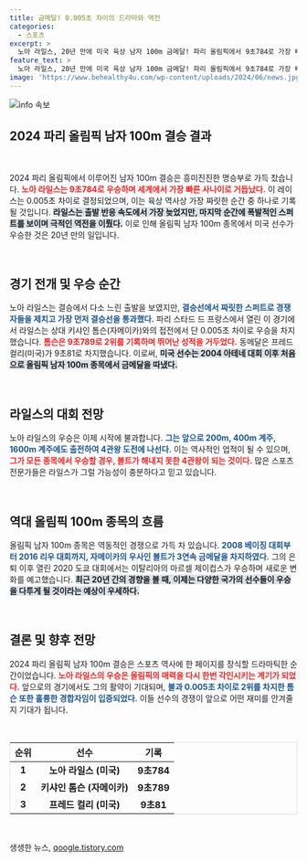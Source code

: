 ```yaml
---
title: 금메달! 0.005초 차이의 드라마와 역전
categories:
  - 스포츠
excerpt: >
  노아 라일스, 20년 만에 미국 육상 남자 100m 금메달! 파리 올림픽에서 9초784로 가장 빠른 사나이에 등극하며 역대급 명승부를 이끌었다. 다음 목표는 4관왕!
feature_text: >
  노아 라일스, 20년 만에 미국 육상 남자 100m 금메달! 파리 올림픽에서 9초784로 가장 빠른 사나이에 등극하며 역대급 명승부를 이끌었다. 다음 목표는 4관왕!
image: 'https://www.behealthy4u.com/wp-content/uploads/2024/06/news.jpg'
---
```


<p><img src="https://www.behealthy4u.com/wp-content/uploads/2024/06/news.jpg" alt="info 속보" /></p>

<h2 data-ke-size="size26">2024 파리 올림픽 남자 100m 결승 결과</h2>

<p data-ke-size="size16">&nbsp;</p>

<p>2024 파리 올림픽에서 이루어진 남자 100m 결승은 흥미진진한 명승부로 가득 찼습니다. <b><span style="color: #ee2323;">노아 라일스는 9초784로 우승하며 세계에서 가장 빠른 사나이로 거듭났다.</span></b> 이 레이스는 0.005초 차이로 결정되었으며, 이는 육상 역사상 가장 짜릿한 순간 중 하나로 기록될 것입니다. <b><span style="background-color: #21538527;">라일스는 출발 반응 속도에서 가장 늦었지만, 마지막 순간에 폭발적인 스퍼트를 보이며 극적인 역전을 이뤘다.</span></b> 이로 인해 올림픽 남자 100m 종목에서 미국 선수가 우승한 것은 20년 만의 일입니다.</p>

<p data-ke-size="size16">&nbsp;</p>

<h2 data-ke-size="size26">경기 전개 및 우승 순간</h2>

<p>노아 라일스는 결승에서 다소 느린 출발을 보였지만, <b><span style="color: #1a5490;">결승선에서 짜릿한 스퍼트로 경쟁자들을 제치고 가장 먼저 결승선을 통과했다.</span></b> 파리 스타드 드 프랑스에서 열린 이 경기에서 라일스는 상대 키샤인 톰슨(자메이카)와의 접전에서 단 0.005초 차이로 우승을 차지했습니다. <b><span style="color: #ee2323;">톰슨은 9초789로 2위를 기록하며 뛰어난 성적을 거두었다.</span></b> 동메달은 프레드 컬리(미국)가 9초81로 차지했습니다. 이로써, <b><span style="background-color: #21538527;">미국 선수는 2004 아테네 대회 이후 처음으로 올림픽 남자 100m 종목에서 금메달을 따냈다.</span></b></p>

<p data-ke-size="size16">&nbsp;</p>

<h2 data-ke-size="size26">라일스의 대회 전망</h2>

<p>노아 라일스의 우승은 이제 시작에 불과합니다. <b><span style="color: #1a5490;">그는 앞으로 200m, 400m 계주, 1600m 계주에도 출전하여 4관왕 도전에 나선다.</span></b> 이는 역사적인 업적이 될 수 있으며, <b><span style="color: #ee2323;">그가 모든 종목에서 우승할 경우, 볼트가 해내지 못한 4관왕이 되는 것이다.</span></b> 많은 스포츠 전문가들은 라일스가 그럴 가능성이 충분하다고 믿고 있습니다.</p>

<p data-ke-size="size16">&nbsp;</p>

<h2 data-ke-size="size26">역대 올림픽 100m 종목의 흐름</h2>

<p>올림픽 남자 100m 종목은 역동적인 경쟁으로 가득 차 있습니다. <b><span style="color: #1a5490;">2008 베이징 대회부터 2016 리우 대회까지, 자메이카의 우사인 볼트가 3연속 금메달을 차지하였다.</span></b> 그의 은퇴 이후 열린 2020 도쿄 대회에서는 이탈리아의 마르셀 제이컵스가 우승하며 새로운 변화를 예고했습니다. <b><span style="background-color: #21538527;">최근 20년 간의 경향을 볼 때, 이제는 다양한 국가의 선수들이 우승을 다투게 될 것이라는 예상이 우세하다.</span></b></p>

<p data-ke-size="size16">&nbsp;</p>

<h2 data-ke-size="size26">결론 및 향후 전망</h2>

<p>2024 파리 올림픽 남자 100m 결승은 스포츠 역사에 한 페이지를 장식할 드라마틱한 순간이었습니다. <b><span style="color: #ee2323;">노아 라일스의 우승은 올림픽의 매력을 다시 한번 각인시키는 계기가 되었다.</span></b> 앞으로의 경기에서도 그의 활약이 기대되며, <b><span style="color: #1a5490;">불과 0.005초 차이로 2위를 차지한 톰슨 또한 훌륭한 경합자임이 입증되었다.</span></b> 이들 선수의 경쟁이 앞으로 어떤 재미를 안겨줄지 기대가 됩니다.</p>

<p data-ke-size="size16">&nbsp;</p>

<table style="width: 100%; border: 1px solid #ddd;">
  <thead>
    <tr>
      <th style="text-align: center;">순위</th>
      <th style="text-align: center;">선수</th>
      <th style="text-align: center;">기록</th>
    </tr>
  </thead>
  <tbody>
    <tr>
      <td style="text-align: center; height: 17px;"><b>1</b></td>
      <td style="text-align: center; height: 17px;"><b>노아 라일스 (미국)</b></td>
      <td style="text-align: center; height: 17px;"><b>9초784</b></td>
    </tr>
    <tr>
      <td style="text-align: center; height: 17px;"><b>2</b></td>
      <td style="text-align: center; height: 17px;"><b>키샤인 톰슨 (자메이카)</b></td>
      <td style="text-align: center; height: 17px;"><b>9초789</b></td>
    </tr>
    <tr>
      <td style="text-align: center; height: 17px;"><b>3</b></td>
      <td style="text-align: center; height: 17px;"><b>프레드 컬리 (미국)</b></td>
      <td style="text-align: center; height: 17px;"><b>9초81</b></td>
    </tr>
  </tbody>
</table>

<p data-ke-size="size16">&nbsp;</p>
생생한 뉴스, <a href="https://qoogle.tistory.com" rel="dofollow">qoogle.tistory.com</a>


